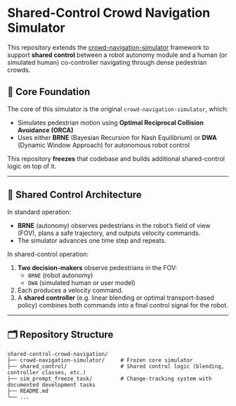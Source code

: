 # Shared-Control Crowd Navigation Simulator

This repository extends the [crowd-navigation-simulator](https://github.com/trautman/crowd-navigation-simulator) framework to support **shared control** between a robot autonomy module and a human (or simulated human) co-controller navigating through dense pedestrian crowds.

## 🔧 Core Foundation

The core of this simulator is the original `crowd-navigation-simulator`, which:
- Simulates pedestrian motion using **Optimal Reciprocal Collision Avoidance (ORCA)**
- Uses either **BRNE** (Bayesian Recursion for Nash Equilibrium) or **DWA** (Dynamic Window Approach) for autonomous robot control

This repository **freezes** that codebase and builds additional shared-control logic on top of it.

---

## 🤝 Shared Control Architecture

In standard operation:
- **BRNE** (autonomy) observes pedestrians in the robot’s field of view (FOV), plans a safe trajectory, and outputs velocity commands.
- The simulator advances one time step and repeats.

In shared-control operation:
1. **Two decision-makers** observe pedestrians in the FOV:
   - `BRNE` (robot autonomy)
   - `DWA` (simulated human or user model)
2. Each produces a velocity command.
3. A **shared controller** (e.g. linear blending or optimal transport-based policy) combines both commands into a final control signal for the robot.

---

## 🗂️ Repository Structure

```plaintext
shared-control-crowd-navigation/
├── crowd-navigation-simulator/     # Frozen core simulator
├── shared_control/                 # Shared control logic (blending, controller classes, etc.)
├── sim_prompt_freeze_task/         # Change-tracking system with documented development tasks
├── README.md
└── ...
